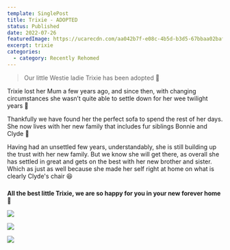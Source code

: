 ```yaml
---
template: SinglePost
title: Trixie - ADOPTED
status: Published
date: 2022-07-26
featuredImage: https://ucarecdn.com/aa042b7f-e08c-4b5d-b3d5-67bbaa02baff/-/crop/1242x778/0,190/-/preview/
excerpt: trixie
categories:
  - category: Recently Rehomed
---
```

> Our little Westie ladie Trixie has been adopted 🥰


Trixie lost her Mum a few years ago, and since then, with changing circumstances she wasn’t quite able to settle down for her wee twilight years 🌟


Thankfully we have found her the perfect sofa to spend the rest of her days. She now lives with her new family that includes fur siblings Bonnie and Clyde 🐶


Having had an unsettled few years, understandably, she is still building up the trust with her new family. But we know she will get there, as overall she has settled in great and gets on the best with her new brother and sister. Which as just as well because she made her self right at home on what is clearly Clyde's chair 😆

### 
**All the best little Trixie, we are so happy for you in your new forever home 🏡**



![](https://ucarecdn.com/2d03cb0b-6c75-4575-b196-8744b8fed6c4/)

![](https://ucarecdn.com/70a72539-94f4-4d1c-8361-90baf101e6bf/-/preview/)

![](https://ucarecdn.com/fa6fa3d1-d0bf-4f0b-a81d-813de8546197/-/crop/1078x728/0,487/-/preview/)